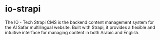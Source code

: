 # io-strapi
The IO - Tech Strapi CMS is the backend content management system for the Al Safar multilingual website. Built with Strapi, it provides a flexible and intuitive interface for managing content in both Arabic and English.
